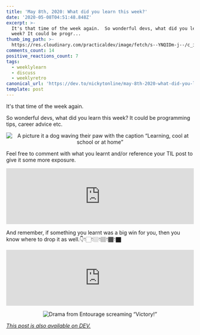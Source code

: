 ```yaml
---
title: 'May 8th, 2020: What did you learn this week?'
date: '2020-05-08T04:51:48.848Z'
excerpt: >-
  It's that time of the week again.  So wonderful devs, what did you learn this
  week? It could be progr...
thumb_img_path: >-
  https://res.cloudinary.com/practicaldev/image/fetch/s--YNQIDm-j--/c_imagga_scale,f_auto,fl_progressive,h_420,q_auto,w_1000/https://res.cloudinary.com/practicaldev/image/fetch/s--c7g03_Tk--/c_imagga_scale%2Cf_auto%2Cfl_progressive%2Ch_420%2Cq_auto%2Cw_1000/https://dev-to-uploads.s3.amazonaws.com/i/1hjcwwiltm33qieaiiq5.png
comments_count: 14
positive_reactions_count: 7
tags:
  - weeklylearn
  - discuss
  - weeklyretro
canonical_url: 'https://dev.to/nickytonline/may-8th-2020-what-did-you-learn-this-week-41cd'
template: post
---
```

It's that time of the week again.

So wonderful devs, what did you learn this week? It could be programming tips, career advice etc.

<center>

![A picture it a dog waving their paw with the caption “Learning, cool at school or at home”](https://media.giphy.com/media/1xpm1nTQiRL96Di3Q6/giphy.gif)

</center>

Feel free to comment with what you learnt and/or reference your TIL post to give it some more exposure.


<iframe class="liquidTag" src="https://dev.to/embed/tag?args=todayilearned" style="border: 0; width: 100%;"></iframe>


And remember, if something you learnt was a big win for you, then you know where to drop it as well.👇👇🏻👇🏼👇🏽👇🏾👇🏿


<iframe class="liquidTag" src="https://dev.to/embed/link?args=https%3A%2F%2Fdev.to%2Fjess%2Fwhat-was-your-win-this-week-35in" style="border: 0; width: 100%;"></iframe>


<center>

![Drama from Entourage screaming “Victory!”](https://media.giphy.com/media/lnlAifQdenMxW/giphy.gif)

</center>

*[This post is also available on DEV.](https://dev.to/nickytonline/may-8th-2020-what-did-you-learn-this-week-41cd)*


<script>
const parent = document.getElementsByTagName('head')[0];
const script = document.createElement('script');
script.type = 'text/javascript';
script.src = 'https://cdnjs.cloudflare.com/ajax/libs/iframe-resizer/4.1.1/iframeResizer.min.js';
script.charset = 'utf-8';
script.onload = function() {
    window.iFrameResize({}, '.liquidTag');
};
parent.appendChild(script);
</script>    
